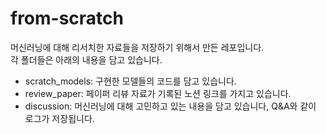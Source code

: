 # from-scratch  

머신러닝에 대해 리서치한 자료들을 저장하기 위해서 만든 레포입니다.  
각 폴더들은 아래의 내용을 담고 있습니다.  
- scratch_models: 구현한 모델들의 코드를 담고 있습니다.  
- review_paper: 페이퍼 리뷰 자료가 기록된 노션 링크를 가지고 있습니다.
- discussion: 머신러닝에 대해 고민하고 있는 내용을 담고 있습니다, Q&A와 같이 로그가 저장됩니다.  
